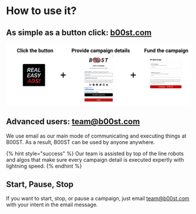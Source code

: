 # How to use it?

## As simple as a button click: [b00st.com](https://b00st.com/)

![](../../.gitbook/assets/how-it-works-b00st-easy-button%20%281%29.svg)

## Advanced users: [team@b00st.com](mailto:team@b00st.com?body=Start%20a%20new%20campaign.) 

We use email as our main mode of communicating and executing things at B00ST. As a result, B00ST can be used by anyone anywhere. 

{% hint style="success" %}
Our team is assisted by top of the line robots and algos that make sure every campaign detail is executed expertly with lightning speed. 
{% endhint %}

## **Start, Pause, Stop** 

If you want to start, stop, or pause a campaign, just email [team@b00st.com](mailto:team@b00st.com) with your intent in the email message.  

